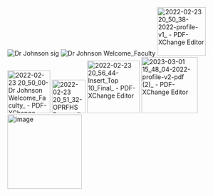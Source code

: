 ![Dr  Johnson sig](https://user-images.githubusercontent.com/1960441/155446948-480b1edd-5b44-4c34-aa05-9a6f32c83a8b.png)
![Dr  Johnson Welcome_Faculty](https://user-images.githubusercontent.com/1960441/155446999-2aa579b1-f5bc-455c-a7b5-9b290c7b7f3c.png)
<img width="109" alt="2022-02-23 20_50_38-2022-profile-v1_ - PDF-XChange Editor" src="https://user-images.githubusercontent.com/1960441/155448539-7b5a73ab-182a-43a2-87a9-840fe94396dd.png">
<img width="96" alt="2022-02-23 20_50_00-Dr  Johnson Welcome_Faculty_ - PDF-XChange Editor" src="https://user-images.githubusercontent.com/1960441/155448543-fc3b212c-24a8-4c00-a845-2f763d34f87c.png">
<img width="75" alt="2022-02-23 20_51_32-OPRFHS Banner_final_ - PDF-XChange Editor" src="https://user-images.githubusercontent.com/1960441/155448544-ce8af20b-080e-4f4d-bb16-543e77229a69.png">
<img width="118" alt="2022-02-23 20_56_44-Insert_Top 10_Final_ - PDF-XChange Editor" src="https://user-images.githubusercontent.com/1960441/155449184-944e1e77-5569-4808-a55a-99fd8d0f2040.png">
<img width="126" alt="2023-03-01 15_48_04-2022-profile-v2-pdf (2)_ - PDF-XChange Editor" src="https://user-images.githubusercontent.com/1960441/222272541-b10285c9-6128-45fe-b5b3-4f2cf331fce4.png">
<img width="167" alt="image" src="https://github.com/chrisxh/booth-images/assets/1960441/a2658acc-5791-49ba-97ec-090b3bb09796">

